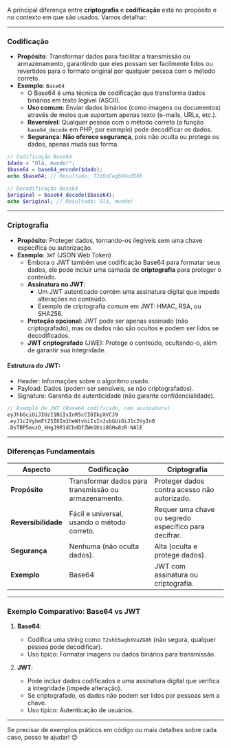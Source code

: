A principal diferença entre **criptografia** e **codificação** está no propósito e no contexto em que são usados. Vamos detalhar:

---

### **Codificação**
- **Propósito**: Transformar dados para facilitar a transmissão ou armazenamento, garantindo que eles possam ser facilmente lidos ou revertidos para o formato original por qualquer pessoa com o método correto.
- **Exemplo**: `Base64`
  - O Base64 é uma técnica de codificação que transforma dados binários em texto legível (ASCII).
  - **Uso comum**: Enviar dados binários (como imagens ou documentos) através de meios que suportam apenas texto (e-mails, URLs, etc.).
  - **Reversível**: Qualquer pessoa com o método correto (a função `base64_decode` em PHP, por exemplo) pode decodificar os dados.
  - **Segurança**: **Não oferece segurança**, pois não oculta ou protege os dados, apenas muda sua forma.

```php
// Codificação Base64
$dado = "Olá, mundo!";
$base64 = base64_encode($dado);
echo $base64; // Resultado: T2zDoCwgbXVuZG8h

// Decodificação Base64
$original = base64_decode($base64);
echo $original; // Resultado: Olá, mundo!
```

---

### **Criptografia**
- **Propósito**: Proteger dados, tornando-os ilegíveis sem uma chave específica ou autorização.
- **Exemplo**: `JWT` (JSON Web Token)
  - Embora o JWT também use codificação Base64 para formatar seus dados, ele pode incluir uma camada de **criptografia** para proteger o conteúdo.
  - **Assinatura no JWT**:
    - Um JWT autenticado contém uma assinatura digital que impede alterações no conteúdo.
    - Exemplo de criptografia comum em JWT: HMAC, RSA, ou SHA256.
  - **Proteção opcional**: JWT pode ser apenas assinado (não criptografado), mas os dados não são ocultos e podem ser lidos se decodificados.
  - **JWT criptografado** (JWE): Protege o conteúdo, ocultando-o, além de garantir sua integridade.

#### Estrutura do JWT:
- Header: Informações sobre o algoritmo usado.
- Payload: Dados (podem ser sensíveis, se não criptografados).
- Signature: Garantia de autenticidade (não garante confidencialidade).

```php
// Exemplo de JWT (Base64 codificado, com assinatura)
eyJhbGciOiJIUzI1NiIsInR5cCI6IkpXVCJ9
.eyJ1c2VybmFtZSI6Im1heWtvbiIsInJvbGUiOiJ1c2VyIn0
.DsTBP5mvzO_kHgJ9R1dCbdQfZWm1Ksi8GHw8zR-NAlE
```

---

### **Diferenças Fundamentais**

| Aspecto               | Codificação                | Criptografia                 |
|-----------------------|---------------------------|-----------------------------|
| **Propósito**         | Transformar dados para transmissão ou armazenamento. | Proteger dados contra acesso não autorizado. |
| **Reversibilidade**   | Fácil e universal, usando o método correto. | Requer uma chave ou segredo específico para decifrar. |
| **Segurança**         | Nenhuma (não oculta dados). | Alta (oculta e protege dados). |
| **Exemplo**           | Base64                    | JWT com assinatura ou criptografia. |

---

### **Exemplo Comparativo: Base64 vs JWT**
1. **Base64**:
   - Codifica uma string como `T2xhbSwgbXVuZG8h` (não segura, qualquer pessoa pode decodificar).
   - Uso típico: Formatar imagens ou dados binários para transmissão.

2. **JWT**:
   - Pode incluir dados codificados e uma assinatura digital que verifica a integridade (impede alteração).
   - Se criptografado, os dados não podem ser lidos por pessoas sem a chave.
   - Uso típico: Autenticação de usuários.

---

Se precisar de exemplos práticos em código ou mais detalhes sobre cada caso, posso te ajudar! 😊